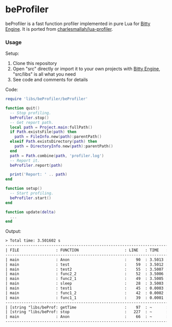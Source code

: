 # beProfiler

beProfiler is a fast function profiler implemented in pure Lua for [Bitty Engine](https://github.com/paladin-t/bitty/). It is ported from [charlesmallah/lua-profiler](https://github.com/charlesmallah/lua-profiler).

### Usage

Setup:

1. Clone this repository
2. Open "src" directly or import it to your own projects with [Bitty Engine](https://github.com/paladin-t/bitty/), "src/libs" is all what you need
3. See code and comments for details

Code:

```lua
require 'libs/beProfiler/beProfiler'

function quit()
  -- Stop profiling.
  beProfiler.stop()
  -- Get report path.
  local path = Project.main:fullPath()
  if Path.existsFile(path) then
    path = FileInfo.new(path):parentPath()
  elseif Path.existsDirectory(path) then
    path = DirectoryInfo.new(path):parentPath()
  end
  path = Path.combine(path, 'profiler.log')
  -- Report it.
  beProfiler.report(path)

  print('Report: ' .. path)
end

function setup()
  -- Start profiling.
  beProfiler.start()
end

function update(delta)
  ...
end
```

Output:

```txt
> Total time: 3.501602 s
--------------------------------------------------------------------------------------
| FILE                : FUNCTION                    : LINE   : TIME   : %     : #    |
--------------------------------------------------------------------------------------
| main                : Anon                        :    90  : 3.5013 : 100.0 :    7 |
| main                : test                        :    59  : 3.5012 : 100.0 :    7 |
| main                : test2                       :    55  : 3.5007 : 100.0 :    7 |
| main                : func2_2                     :    52  : 3.5006 : 100.0 :    7 |
| main                : func2_1                     :    49  : 3.5005 : 100.0 :    7 |
| main                : sleep                       :    28  : 3.5003 : 100.0 :    7 |
| main                : test1                       :    45  : 0.0003 : 0.0   :    7 |
| main                : func1_2                     :    42  : 0.0002 : 0.0   :    7 |
| main                : func1_1                     :    39  : 0.0001 : 0.0   :    7 |
--------------------------------------------------------------------------------------
| [string "libs/beProf: getTime                     :    97  : ~      : ~     :    1 |
| [string "libs/beProf: stop                        :   227  : ~      : ~     :    1 |
| main                : Anon                        :    66  : ~      : ~     :    1 |
--------------------------------------------------------------------------------------
```
